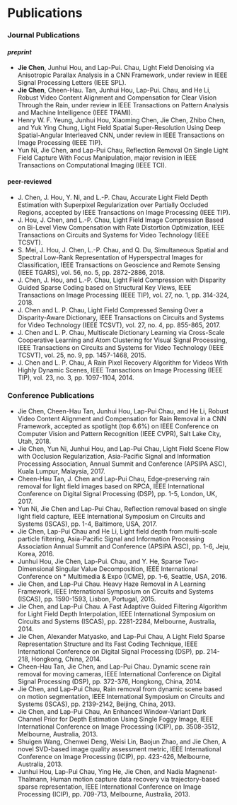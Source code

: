 # Publications  
### Journal Publications  
#### _preprint_  
* **Jie Chen**, Junhui Hou, and Lap-Pui. Chau, Light Field Denoising via Anisotropic Parallax Analysis in a CNN Framework, under review in IEEE Signal Processing Letters (IEEE SPL).  
* **Jie Chen**,  Cheen-Hau. Tan, Junhui Hou, Lap-Pui. Chau, and He Li, Robust Video Content Alignment and Compensation for Clear Vision Through the Rain, under review in IEEE Transactions on Pattern Analysis and Machine Intelligence (IEEE TPAMI).  
* Henry W. F. Yeung, Junhui Hou, Xiaoming Chen, Jie Chen, Zhibo Chen, and Yuk Ying Chung, Light Field Spatial Super-Resolution Using Deep Spatial-Angular Interleaved CNN, under review in IEEE Transactions on Image Processing (IEEE TIP).  
* Yun Ni, Jie Chen, and Lap-Pui Chau, Reflection Removal On Single Light Field Capture With Focus Manipulation, major revision in IEEE Transactions on Computational Imaging (IEEE TCI).  
#### peer-reviewed 
* J. Chen, J. Hou, Y. Ni, and L.-P. Chau, Accurate Light Field Depth Estimation with Superpixel Regularization over Partially Occluded Regions, accepted by IEEE Transactions on Image Processing (IEEE TIP).  
* J. Hou, J. Chen, and L.-P. Chau, Light Field Image Compression Based on Bi-Level View Compensation with Rate Distortion Optimization, IEEE Transactions on Circuits and Systems for Video Technology (IEEE TCSVT).  
* S. Mei, J. Hou, J. Chen, L.-P. Chau, and Q. Du,  Simultaneous Spatial and Spectral Low-Rank Representation of Hyperspectral Images for Classification, IEEE Transactions on Geoscience and Remote Sensing (IEEE TGARS), vol. 56, no. 5, pp. 2872-2886, 2018.  
* J. Chen, J. Hou, and L.-P. Chau, Light Field Compression with Disparity Guided Sparse Coding based on Structural Key Views, IEEE Transactions on Image Processing (IEEE TIP), vol. 27, no. 1, pp. 314-324, 2018.  
* J. Chen and L. P. Chau, Light Field Compressed Sensing Over a Disparity-Aware Dictionary, IEEE Transactions on Circuits and Systems for Video Technology (IEEE TCSVT), vol. 27, no. 4, pp. 855-865, 2017.  
* J. Chen and L. P. Chau, Multiscale Dictionary Learning via Cross-Scale Cooperative Learning and Atom Clustering for Visual Signal Processing, IEEE Transactions on Circuits and Systems for Video Technology (IEEE TCSVT), vol. 25, no. 9, pp. 1457-1468, 2015.  
* J. Chen and L. P. Chau, A Rain Pixel Recovery Algorithm for Videos With Highly Dynamic Scenes, IEEE Transactions on Image Processing (IEEE TIP), vol. 23, no. 3, pp. 1097-1104, 2014. 

### Conference Publications  
* Jie Chen, Cheen-Hau Tan, Junhui Hou, Lap-Pui Chau, and He Li, Robust Video Content Alignment and Compensation for Rain Removal in a CNN Framework, accepted as spotlight (top 6.6%) on IEEE Conference on Computer Vision and Pattern Recognition (IEEE CVPR), Salt Lake City, Utah, 2018.  
* Jie Chen, Yun Ni, Junhui Hou, and Lap-Pui Chau, Light Field Scene Flow with Occlusion Regularization, Asia-Pacific Signal and Information Processing Association, Annual Summit and Conference (APSIPA ASC), Kuala Lumpur, Malaysia, 2017.  
* Cheen-Hau Tan, J. Chen and Lap-Pui Chau, Edge-preserving rain removal for light field images based on RPCA,  IEEE International Conference on Digital Signal Processing (DSP), pp. 1-5, London, UK, 2017.   
* Yun Ni, Jie Chen and Lap-Pui Chau, Reflection removal based on single light field capture, IEEE International Symposium on Circuits and Systems (ISCAS), pp. 1-4, Baltimore, USA, 2017.  
* Jie Chen, Lap-Pui Chau and He Li, Light field depth from multi-scale particle filtering, Asia-Pacific Signal and Information Processing Association Annual Summit and Conference (APSIPA ASC), pp. 1-6, Jeju, Korea, 2016.  
* Junhui Hou, Jie Chen, Lap-Pui. Chau, and Y. He, Sparse Two-Dimensional Singular Value Decomposition, IEEE International Conference on * Multimedia & Expo (ICME), pp. 1-6, Seattle, USA,  2016.  
* Jie Chen, and Lap-Pui Chau. Heavy Haze Removal in A Learning Framework, IEEE International Symposium on Circuits and Systems (ISCAS), pp. 1590-1593, Lisbon, Portugal, 2015.  
* Jie Chen, and Lap-Pui Chau. A Fast Adaptive Guided Filtering Algorithm for Light Field Depth Interpolation, IEEE International Symposium on Circuits and Systems (ISCAS), pp. 2281-2284, Melbourne, Australia, 2014.  
* Jie Chen, Alexander Matyasko, and Lap-Pui Chau, A Light Field Sparse Representation Structure and Its Fast Coding Technique, IEEE International Conference on Digital Signal Processing (DSP), pp. 214-218, Hongkong, China, 2014.  
* Cheen-Hau Tan, Jie Chen, and Lap-Pui Chau. Dynamic scene rain removal for moving cameras, IEEE International Conference on Digital Signal Processing (DSP), pp. 372-376, Hongkong, China, 2014.  
* Jie Chen, and Lap-Pui Chau, Rain removal from dynamic scene based on motion segmentation, IEEE International Symposium on Circuits and Systems (ISCAS), pp. 2139-2142, Beijing, China, 2013.  
* Jie Chen, and Lap-Pui Chau, An Enhanced Window-Variant Dark Channel Prior for Depth Estimation Using Single Foggy Image, IEEE International Conference on Image Processing (ICIP), pp. 3508-3512, Melbourne, Australia, 2013.  
* Shuigen Wang, Chenwei Deng, Weisi Lin, Baojun Zhao, and Jie Chen, A novel SVD-based image quality assessment metric, IEEE International Conference on Image Processing (ICIP), pp. 423-426, Melbourne, Australia, 2013.  
* Junhui Hou, Lap-Pui Chau, Ying He, Jie Chen, and Nadia Magnenat-Thalmann, Human motion capture data recovery via trajectory-based sparse representation, IEEE International Conference on Image Processing (ICIP), pp. 709-713, Melbourne, Australia, 2013.  
